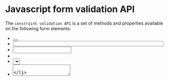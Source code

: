 # Javascript form validation API

The `constraint validation API` is a set of methods and properties
available on the following form elements:

- <button>
- <fieldset>
- <input>
- <output>
- <select>
- <textarea>

Some also work on the <form> element.

## Methods

### Validity

example:

```javascript
// return true element too long
button.validity.tooLong
```
Can be used with:

- patternMismatch
- tooLong/tooShort
- rangeOverflow/rangeUnderflow
- typeMismatch (with type=url or email)
- valid: return true the element meets all validation constraint
- valueMissing

[full list](https://developer.mozilla.org/en-US/docs/Web/API/ValidityState)

## setCustomValidity

Set a custom error message

```javascript
const email = document.getElementById("mail");
 
email.addEventListener("input", (event) => {
  if (email.validity.typeMismatch) {
    email.setCustomValidity("I am expecting an email address!");
  } else {
    email.setCustomValidity("");
  }
});
```
